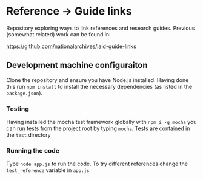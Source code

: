 # Reference -> Guide links 

Repository exploring ways to link references and research guides. Previous (somewhat related) work can be found in:

https://github.com/nationalarchives/iaid-guide-links

## Development machine configuraiton

Clone the repository and ensure you have Node.js installed. Having done this run `npm install` to install the necessary dependencies (as listed in the `package.json`).

### Testing

Having installed the mocha test framework globally with `npm i -g mocha` you can run tests from the project root by typing `mocha`. Tests are contained in the `test` directory

### Running the code

Type `node app.js` to run the code. To try different references change the `test_reference` variable in `app.js`
